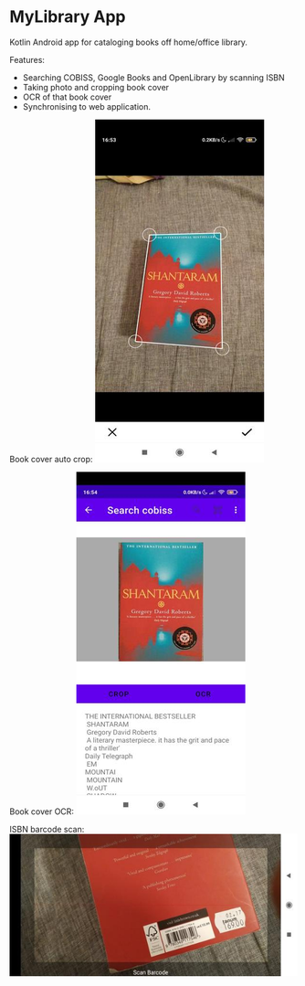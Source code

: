 # MyLibrary App


Kotlin Android app for cataloging books off home/office library.

Features:
- Searching COBISS, Google Books and OpenLibrary by scanning ISBN
- Taking photo and cropping book cover
- OCR of that book cover
- Synchronising to web application. 

Book cover auto crop: 
![Book cover auto crop](/screenshots/book_cover_auto_crop.jpg)

Book cover OCR:
![Book cover OCR](/screenshots/book_cover_ocr.jpg)

ISBN barcode scan:
![ISBN barcode scan](/screenshots/isbn_barcode_scan.jpg)
